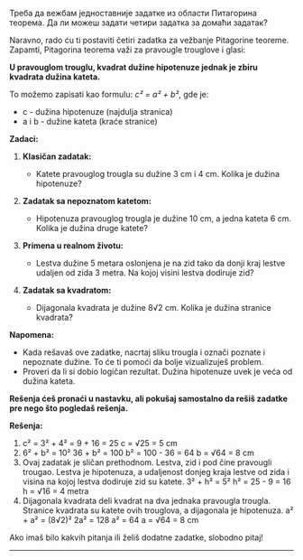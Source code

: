 Треба да вежбам једноставније задатке из области Питагорина теорема. Да ли можеш задати четири задатка за домаћи задатак?

Naravno, rado ću ti postaviti četiri zadatka za vežbanje Pitagorine teoreme. Zapamti, Pitagorina teorema važi za pravougle trouglove i glasi:

**U pravouglom trouglu, kvadrat dužine hipotenuze jednak je zbiru kvadrata dužina kateta.**

To možemo zapisati kao formulu: 
*c² = a² + b²*, 
gde je:
* c - dužina hipotenuze (najdulja stranica)
* a i b - dužine kateta (kraće stranice)

**Zadaci:**

1. **Klasičan zadatak:**
   * Katete pravouglog trougla su dužine 3 cm i 4 cm. Kolika je dužina hipotenuze?

2. **Zadatak sa nepoznatom katetom:**
   * Hipotenuza pravouglog trougla je dužine 10 cm, a jedna kateta 6 cm. Kolika je dužina druge katete?

3. **Primena u realnom životu:**
   * Lestva dužine 5 metara oslonjena je na zid tako da donji kraj lestve udaljen od zida 3 metra. Na kojoj visini lestva dodiruje zid?

4. **Zadatak sa kvadratom:**
   * Dijagonala kvadrata je dužine 8√2 cm. Kolika je dužina stranice kvadrata?

**Napomena:** 
* Kada rešavaš ove zadatke, nacrtaj sliku trougla i označi poznate i nepoznate dužine. To će ti pomoći da bolje vizualizuješ problem.
* Proveri da li si dobio logičan rezultat. Dužina hipotenuze uvek je veća od dužina kateta.

**Rešenja ćeš pronaći u nastavku, ali pokušaj samostalno da rešiš zadatke pre nego što pogledaš rešenja.**

**Rešenja:**

1.  c² = 3² + 4² = 9 + 16 = 25
     c = √25 = 5 cm
2.  6² + b² = 10²
     36 + b² = 100
     b² = 100 - 36 = 64
     b = √64 = 8 cm
3.  Ovaj zadatak je sličan prethodnom. Lestva, zid i pod čine pravougli trougao. Lestva je hipotenuza, a udaljenost donjeg kraja lestve od zida i visina na kojoj lestva dodiruje zid su katete.
     3² + h² = 5²
     h² = 25 - 9 = 16
     h = √16 = 4 metra
4.  Dijagonala kvadrata deli kvadrat na dva jednaka pravougla trougla. Stranice kvadrata su katete ovih trouglova, a dijagonala je hipotenuza.
     a² + a² = (8√2)²
     2a² = 128
     a² = 64
     a = √64 = 8 cm

Ako imaš bilo kakvih pitanja ili želiš dodatne zadatke, slobodno pitaj! 
****

